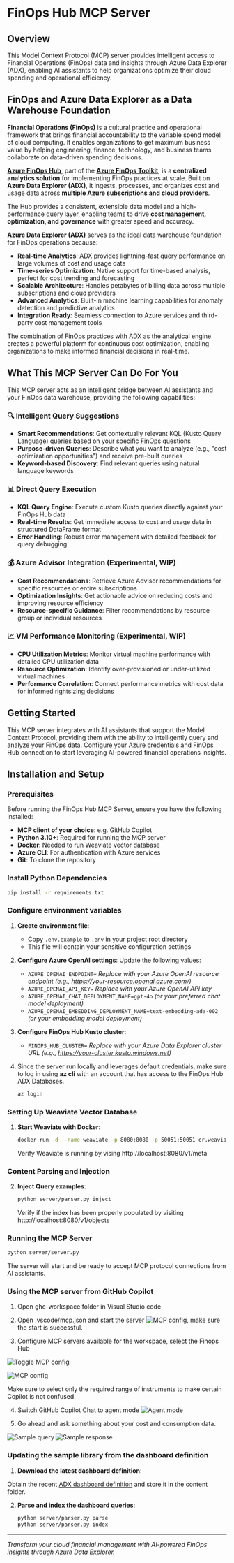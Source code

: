 # FinOps Hub MCP Server

## Overview

This Model Context Protocol (MCP) server provides intelligent access to Financial Operations (FinOps) data and insights through Azure Data Explorer (ADX), enabling AI assistants to help organizations optimize their cloud spending and operational efficiency.

## FinOps and Azure Data Explorer as a Data Warehouse Foundation

**Financial Operations (FinOps)** is a cultural practice and operational framework that brings financial accountability to the variable spend model of cloud computing. It enables organizations to get maximum business value by helping engineering, finance, technology, and business teams collaborate on data-driven spending decisions.

[**Azure FinOps Hub**](https://microsoft.github.io/finops-toolkit/hubs), part of the [**Azure FinOps Toolkit**](https://microsoft.github.io/finops-toolkit), is a **centralized analytics solution** for implementing FinOps practices at scale. Built on **Azure Data Explorer (ADX)**, it ingests, processes, and organizes cost and usage data across **multiple Azure subscriptions and cloud providers**.  

The Hub provides a consistent, extensible data model and a high-performance query layer, enabling teams to drive **cost management, optimization, and governance** with greater speed and accuracy.


**Azure Data Explorer (ADX)** serves as the ideal data warehouse foundation for FinOps operations because:

- **Real-time Analytics**: ADX provides lightning-fast query performance on large volumes of cost and usage data
- **Time-series Optimization**: Native support for time-based analysis, perfect for cost trending and forecasting
- **Scalable Architecture**: Handles petabytes of billing data across multiple subscriptions and cloud providers
- **Advanced Analytics**: Built-in machine learning capabilities for anomaly detection and predictive analytics
- **Integration Ready**: Seamless connection to Azure services and third-party cost management tools

The combination of FinOps practices with ADX as the analytical engine creates a powerful platform for continuous cost optimization, enabling organizations to make informed financial decisions in real-time.

## What This MCP Server Can Do For You

This MCP server acts as an intelligent bridge between AI assistants and your FinOps data warehouse, providing the following capabilities:

### 🔍 **Intelligent Query Suggestions**
- **Smart Recommendations**: Get contextually relevant KQL (Kusto Query Language) queries based on your specific FinOps questions
- **Purpose-driven Queries**: Describe what you want to analyze (e.g., "cost optimization opportunities") and receive pre-built queries
- **Keyword-based Discovery**: Find relevant queries using natural language keywords

### 📊 **Direct Query Execution**
- **KQL Query Engine**: Execute custom Kusto queries directly against your FinOps Hub data
- **Real-time Results**: Get immediate access to cost and usage data in structured DataFrame format
- **Error Handling**: Robust error management with detailed feedback for query debugging

### 💰 **Azure Advisor Integration** (Experimental, WIP)
- **Cost Recommendations**: Retrieve Azure Advisor recommendations for specific resources or entire subscriptions
- **Optimization Insights**: Get actionable advice on reducing costs and improving resource efficiency
- **Resource-specific Guidance**: Filter recommendations by resource group or individual resources

### 📈 **VM Performance Monitoring** (Experimental, WIP)
- **CPU Utilization Metrics**: Monitor virtual machine performance with detailed CPU utilization data
- **Resource Optimization**: Identify over-provisioned or under-utilized virtual machines
- **Performance Correlation**: Connect performance metrics with cost data for informed rightsizing decisions

## Getting Started

This MCP server integrates with AI assistants that support the Model Context Protocol, providing them with the ability to intelligently query and analyze your FinOps data. Configure your Azure credentials and FinOps Hub connection to start leveraging AI-powered financial operations insights.

## Installation and Setup

### Prerequisites

Before running the FinOps Hub MCP Server, ensure you have the following installed:

- **MCP client of your choice**: e.g. GitHub Copilot
- **Python 3.10+**: Required for running the MCP server
- **Docker**: Needed to run Weaviate vector database
- **Azure CLI**: For authentication with Azure services
- **Git**: To clone the repository

### Install Python Dependencies

```bash
pip install -r requirements.txt
```

### Configure environment variables

1. **Create environment file**: 
   - Copy `.env.example` to `.env` in your project root directory
   - This file will contain your sensitive configuration settings

2. **Configure Azure OpenAI settings**:
   Update the following values:
   - `AZURE_OPENAI_ENDPOINT=` *Replace with your Azure OpenAI resource endpoint (e.g., https://your-resource.openai.azure.com/)*
   - `AZURE_OPENAI_API_KEY=` *Replace with your Azure OpenAI API key*
   - `AZURE_OPENAI_CHAT_DEPLOYMENT_NAME=gpt-4o` *(or your preferred chat model deployment)*
   - `AZURE_OPENAI_EMBEDDING_DEPLOYMENT_NAME=text-embedding-ada-002` *(or your embedding model deployment)*

3. **Configure FinOps Hub Kusto cluster**:
   - `FINOPS_HUB_CLUSTER=` *Replace with your Azure Data Explorer cluster URL (e.g., https://your-cluster.kusto.windows.net)*

4. Since the server run locally and leverages default credentials, make sure to log in using **az cli** with an account that has access to the FinOps Hub ADX Databases.
    ```bash
    az login
    ```

### Setting Up Weaviate Vector Database

1. **Start Weaviate with Docker**:
    ```bash
    docker run -d --name weaviate -p 8080:8080 -p 50051:50051 cr.weaviate.io/semitechnologies/weaviate:latest
    ```

    Verify Weaviate is running by vising http://localhost:8080/v1/meta

### Content Parsing and Injection

2. **Inject Query examples**:
    ```bash
    python server/parser.py inject
    ```

    Verify if the index has been properly populated by visiting http://localhost:8080/v1/objects

### Running the MCP Server

```bash
python server/server.py
```

The server will start and be ready to accept MCP protocol connections from AI assistants.

### Using the MCP server from GitHub Copilot

1. Open ghc-workspace folder in Visual Studio code

2. Open .vscode/mcp.json and start the server 
![MCP config](doc/media/mcp_config.png), make sure the start is successful.

3. Configure MCP servers available for the workspace, select the Finops Hub

![Toggle MCP config](doc/media/mcp_select_servers_trigger.png)

![MCP config](doc/media/mcp_select_servers.png)

Make sure to select only the required range of instruments to make certain Copilot is not confused.

4. Switch GitHub Copilot Chat to agent mode 
![Agent mode](doc/media/agent_mode.png)

5. Go ahead and ask something about your cost and consumption data.

![Sample query](doc/media/sample_query.png)
![Sample response](doc/media/sample_response.png)


### Updating the sample library from the dashboard definition ###

1. **Download the latest dashboard definition**:

Obtain the recent [ADX dashboard definition](https://github.com/microsoft/finops-toolkit/releases/latest/download/finops-hub-dashboard.json) and store it in the content folder.

2. **Parse and index the dashboard queries**:
    ```bash
    python server/parser.py parse
    python server/parser.py index
    ```
---

*Transform your cloud financial management with AI-powered FinOps insights through Azure Data Explorer.*